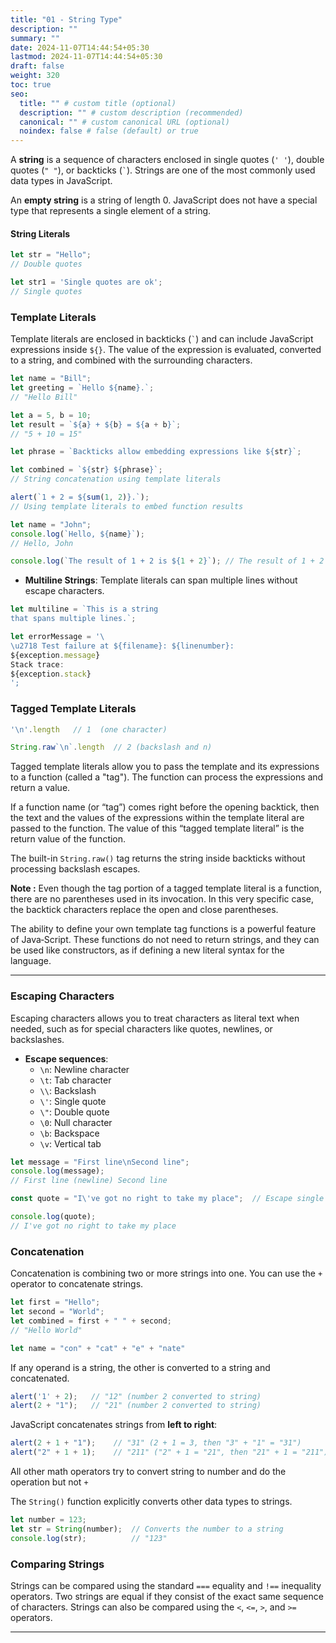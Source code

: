 ```yaml
---
title: "01 - String Type"
description: ""
summary: ""
date: 2024-11-07T14:44:54+05:30
lastmod: 2024-11-07T14:44:54+05:30
draft: false
weight: 320
toc: true
seo:
  title: "" # custom title (optional)
  description: "" # custom description (recommended)
  canonical: "" # custom canonical URL (optional)
  noindex: false # false (default) or true
---
```



A **string** is a sequence of characters enclosed in single quotes (`' '`), double quotes (`" "`), or backticks (`` ` ``). Strings are one of the most commonly used data types in JavaScript.

An **empty string** is a string of length 0. JavaScript does not have a special type that represents a single element of a string.

#### String Literals

```js
let str = "Hello";                
// Double quotes

let str1 = 'Single quotes are ok'; 
// Single quotes
```

### Template Literals

Template literals are enclosed in backticks (`` ` ``) and can include JavaScript expressions inside `${}`. The value of the expression is evaluated, converted to a string, and combined with the surrounding characters.

```js
let name = "Bill";
let greeting = `Hello ${name}.`; 
// "Hello Bill"
```

```js
let a = 5, b = 10;
let result = `${a} + ${b} = ${a + b}`; 
// "5 + 10 = 15"
```

```js
let phrase = `Backticks allow embedding expressions like ${str}`;

let combined = `${str} ${phrase}`;  
// String concatenation using template literals

alert(`1 + 2 = ${sum(1, 2)}.`);     
// Using template literals to embed function results
```

```js
let name = "John";
console.log(`Hello, ${name}`); 
// Hello, John

console.log(`The result of 1 + 2 is ${1 + 2}`); // The result of 1 + 2 is 3
```

- **Multiline Strings**: Template literals can span multiple lines without escape characters.

```js
let multiline = `This is a string
that spans multiple lines.`;
```

```js
let errorMessage = '\
\u2718 Test failure at ${filename}: ${linenumber}:
${exception.message}
Stack trace:
${exception.stack}
';
```

### Tagged Template Literals

```js
'\n'.length   // 1  (one character)

String.raw`\n`.length  // 2 (backslash and n)
```

Tagged template literals allow you to pass the template and its expressions to a function (called a "tag"). The function can process the expressions and return a value.

If a function name (or “tag”) comes right before the opening backtick, then the text and the values of the expressions within the template literal are passed to the function. The value of this “tagged template literal” is the return value of the function. 

The built-in `String.raw()` tag returns the string inside backticks without processing backslash escapes.


**Note :**  Even though the tag portion of a tagged template literal is a function, there are no parentheses used in its invocation. In this very specific case, the backtick characters replace the open and close parentheses.

The ability to define your own template tag functions is a powerful feature of Java‐Script. These functions do not need to return strings, and they can be used like constructors, as if defining a new literal syntax for the language.

___

### Escaping Characters

Escaping characters allows you to treat characters as literal text when needed, such as for special characters like quotes, newlines, or backslashes.

- **Escape sequences**:
    - `\n`: Newline character
    - `\t`: Tab character
    - `\\`: Backslash
    - `\'`: Single quote
    - `\"`: Double quote
    - `\0`: Null character
    - `\b`: Backspace
    - `\v`: Vertical tab

```js
let message = "First line\nSecond line";
console.log(message);  
// First line (newline) Second line

const quote = "I\'ve got no right to take my place";  // Escape single quote

console.log(quote);  
// I've got no right to take my place
```

### Concatenation

Concatenation is combining two or more strings into one. You can use the `+` operator to concatenate strings.

```js
let first = "Hello";
let second = "World";
let combined = first + " " + second;  
// "Hello World"

let name = "con" + "cat" + "e" + "nate"
```

If any operand is a string, the other is converted to a string and concatenated.

```js
alert('1' + 2);   // "12" (number 2 converted to string)
alert(2 + "1");   // "21" (number 2 converted to string)
```

JavaScript concatenates strings from **left to right**:

```js
alert(2 + 1 + "1");    // "31" (2 + 1 = 3, then "3" + "1" = "31")
alert("2" + 1 + 1);    // "211" ("2" + 1 = "21", then "21" + 1 = "211")
```

All other math operators try to convert string to number and do the operation but not `+`

The `String()` function explicitly converts other data types to strings.

```js
let number = 123;
let str = String(number);  // Converts the number to a string
console.log(str);          // "123"
```

### Comparing Strings

Strings can be compared using the standard `===` equality and `!==` inequality operators. Two strings are equal if they consist of the exact same sequence of characters. Strings can also be compared using the `<`, `<=`, `>`, and `>=` operators.


____

